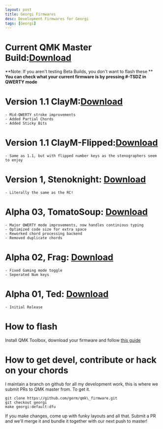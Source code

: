 ```yaml
---
layout: post
title: Georgi Firmwares
desc: Development Firmwares for Georgi
tags: [Georgi]
---
```


# Current QMK Master Build:[Download](https://qmk.fm/compiled/georgi_default.hex)

**Note: If you aren't testing Beta Builds, you don't want to flash these **
**You can check what your current firmware is by pressing #-TSDZ in QWERTY mode**
# Version 1.1 ClayM:[Download](fw/georgi_v1_1.hex)
	- Mid-QWERTY stroke improvements
	- Added Partial Chords 
	- Added Sticky Bits

# Version 1.1 ClayM-Flipped:[Download](fw/georgi_v1.1-Flipped.hex)
	- Same as 1.1, but with flipped number keys as the stenographers seem to enjoy

# Version 1, Stenoknight: [Download](fw/georgi_RC01_Wilfred.hex)
	- Literally the same as the RC!

# Alpha 03, TomatoSoup: [Download](/fw/georgi_0.03_TomatoSoup.hex)
	- Major QWERTY mode improvements, now handles continious typing
	- Optimized code size for extra space
	- Reworked chord processing backend
	- Removed duplicate chords

# Alpha 02, Frag: [Download](/fw/georgi_0.02_Frag.hex)
	- Fixed Gaming mode toggle
	- Seperated Num keys

# Alpha 01, Ted: [Download](/fw/georgi_0.01_Ted.hex)
	- Initial Release

# How to flash
Install QMK Toolbox, download your firmware and follow [this guide](https://www.youtube.com/watch?v=VR53Wo9Z960)

# How to get devel, contribute or hack on your chords
I maintain a branch on github for all my development work, this is where we submit PRs to QMK master from. To get it.

~~~~
git clone https://github.com/germ/qmk\_firmware.git
git checkout georgi
make georgi:default:dfu
~~~~

If you make changes, come up with funky layouts and all that. Submit a PR and we'll merge it and bundle it together with our next push to master!
